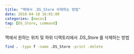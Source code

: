 ```yaml
---
title: "맥에서 .DS_Store 삭제하는 방법"
date: 2018-04-18 16:01:00
categories: [macos]
tag: [DS_Store, command]
---
```


맥에서 원하는 위치 및 하위 디렉토리에서 .DS_Store 를 삭제하는 방법

``` bash
find . -type f -name .DS_Store -print -delete
```
